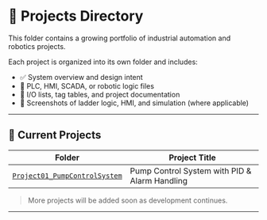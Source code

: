 # 🔧 Projects Directory

This folder contains a growing portfolio of industrial automation and robotics projects.

Each project is organized into its own folder and includes:

- ✅ System overview and design intent  
- 🧠 PLC, HMI, SCADA, or robotic logic files  
- 📝 I/O lists, tag tables, and project documentation  
- 📸 Screenshots of ladder logic, HMI, and simulation (where applicable)

---

## 📂 Current Projects

| Folder | Project Title |
|--------|----------------|
| [`Project01_PumpControlSystem`](.projects/Project01_PumpControlSystem) | Pump Control System with PID & Alarm Handling |

> More projects will be added soon as development continues.

---
